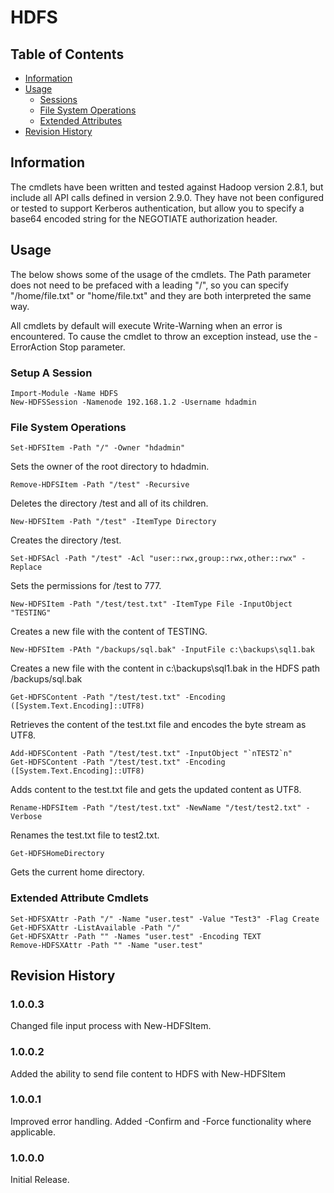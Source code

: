 # HDFS

## Table of Contents
- [Information](#information)
- [Usage](#usage)
	* [Sessions](#setup-a-session)
	* [File System Operations](#file-system-operations)
	* [Extended Attributes](#extended-attribute-cmdlets)
- [Revision History](#revision-history)

## Information
The cmdlets have been written and tested against Hadoop version 2.8.1, but include all API calls defined in version 2.9.0. They have not been configured or tested to support Kerberos authentication, but allow you to specify a base64 encoded string for the NEGOTIATE authorization header.

## Usage

The below shows some of the usage of the cmdlets. The Path parameter does not need to be prefaced with a leading "/", so you can specify "/home/file.txt" or "home/file.txt" and they  are both interpreted the same way.

All cmdlets by default will execute Write-Warning when an error is encountered. To cause the cmdlet to throw an exception instead, use the -ErrorAction Stop parameter.

### Setup A Session

    Import-Module -Name HDFS
    New-HDFSSession -Namenode 192.168.1.2 -Username hdadmin

### File System Operations

    Set-HDFSItem -Path "/" -Owner "hdadmin"

Sets the owner of the root directory to hdadmin.

    Remove-HDFSItem -Path "/test" -Recursive

Deletes the directory /test and all of its children.

    New-HDFSItem -Path "/test" -ItemType Directory

Creates the directory /test.

    Set-HDFSAcl -Path "/test" -Acl "user::rwx,group::rwx,other::rwx" -Replace

Sets the permissions for /test to 777.

    New-HDFSItem -Path "/test/test.txt" -ItemType File -InputObject "TESTING"

Creates a new file with the content of TESTING.

	New-HDFSItem -PAth "/backups/sql.bak" -InputFile c:\backups\sql1.bak

Creates a new file with the content in c:\backups\sql1.bak in the HDFS path /backups/sql.bak

    Get-HDFSContent -Path "/test/test.txt" -Encoding ([System.Text.Encoding]::UTF8)

Retrieves the content of the test.txt file and encodes the byte stream as UTF8.

    Add-HDFSContent -Path "/test/test.txt" -InputObject "`nTEST2`n"
    Get-HDFSContent -Path "/test/test.txt" -Encoding ([System.Text.Encoding]::UTF8)

Adds content to the test.txt file and gets the updated content as UTF8.

    Rename-HDFSItem -Path "/test/test.txt" -NewName "/test/test2.txt" -Verbose

Renames the test.txt file to test2.txt.

    Get-HDFSHomeDirectory

Gets the current home directory.

### Extended Attribute Cmdlets

    Set-HDFSXAttr -Path "/" -Name "user.test" -Value "Test3" -Flag Create
    Get-HDFSXAttr -ListAvailable -Path "/"
    Get-HDFSXAttr -Path "" -Names "user.test" -Encoding TEXT
    Remove-HDFSXAttr -Path "" -Name "user.test"

## Revision History

### 1.0.0.3
Changed file input process with New-HDFSItem.

### 1.0.0.2
Added the ability to send file content to HDFS with New-HDFSItem

### 1.0.0.1
Improved error handling. Added -Confirm and -Force functionality where applicable.

### 1.0.0.0
Initial Release.